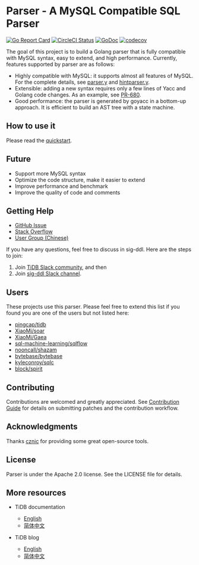 # Parser - A MySQL Compatible SQL Parser

[![Go Report Card](https://goreportcard.com/badge/github.com/pingcap/parser)](https://goreportcard.com/report/github.com/pingcap/parser)
[![CircleCI Status](https://circleci.com/gh/pingcap/parser.svg?style=shield)](https://circleci.com/gh/pingcap/parser)
[![GoDoc](https://godoc.org/github.com/pingcap/parser?status.svg)](https://godoc.org/github.com/pingcap/parser)
[![codecov](https://codecov.io/gh/pingcap/parser/branch/master/graph/badge.svg)](https://codecov.io/gh/pingcap/parser)

The goal of this project is to build a Golang parser that is fully compatible with MySQL syntax, easy to extend, and high performance. Currently, features supported by parser are as follows:

- Highly compatible with MySQL: it supports almost all features of MySQL. For the complete details, see [parser.y](https://github.com/pingcap/tidb/blob/master/pkg/parser/parser.y) and [hintparser.y](https://github.com/pingcap/tidb/blob/master/pkg/parser/hintparser.y).
- Extensible: adding a new syntax requires only a few lines of Yacc and Golang code changes. As an example, see [PR-680](https://github.com/pingcap/parser/pull/680/files).
- Good performance: the parser is generated by goyacc in a bottom-up approach. It is efficient to build an AST tree with a state machine.

## How to use it

Please read the [quickstart](https://github.com/pingcap/tidb/blob/master/pkg/parser/docs/quickstart.md).

## Future

- Support more MySQL syntax
- Optimize the code structure, make it easier to extend
- Improve performance and benchmark
- Improve the quality of code and comments

## Getting Help

- [GitHub Issue](https://github.com/pingcap/tidb/issues)
- [Stack Overflow](https://stackoverflow.com/questions/tagged/tidb)
- [User Group (Chinese)](https://asktug.com/)

If you have any questions, feel free to discuss in sig-ddl. Here are the steps to join:
1. Join [TiDB Slack community](https://pingcap.com/tidbslack/), and then
2. Join [sig-ddl Slack channel](https://slack.tidb.io/invite?team=tidb-community&channel=sig-ddl&ref=github_sig).

## Users

These projects use this parser. Please feel free to extend this list if you
found you are one of the users but not listed here:

- [pingcap/tidb](https://github.com/pingcap/tidb)
- [XiaoMi/soar](https://github.com/XiaoMi/soar)
- [XiaoMi/Gaea](https://github.com/XiaoMi/Gaea)
- [sql-machine-learning/sqlflow](https://github.com/sql-machine-learning/sqlflow)
- [nooncall/shazam](https://github.com/nooncall/shazam)
- [bytebase/bytebase](https://github.com/bytebase/bytebase)
- [kyleconroy/sqlc](https://github.com/kyleconroy/sqlc)
- [block/spirit](https://github.com/block/spirit)

## Contributing

Contributions are welcomed and greatly appreciated. See [Contribution Guide](https://github.com/pingcap/community/blob/master/contributors/README.md) for details on submitting patches and the contribution workflow.

## Acknowledgments

Thanks [cznic](https://github.com/cznic) for providing some great open-source tools.

## License
Parser is under the Apache 2.0 license. See the LICENSE file for details.

## More resources

- TiDB documentation

    - [English](https://docs.pingcap.com/tidb/stable)
    - [简体中文](https://docs.pingcap.com/zh/tidb/stable)
    
- TiDB blog

    - [English](https://pingcap.com/blog/)
    - [简体中文](https://pingcap.com/blog-cn/)
